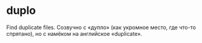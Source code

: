 # duplo
Find duplicate files. Созвучно с «дупло» (как укромное место, где что-то спрятано), но с намёком на английское «duplicate».
